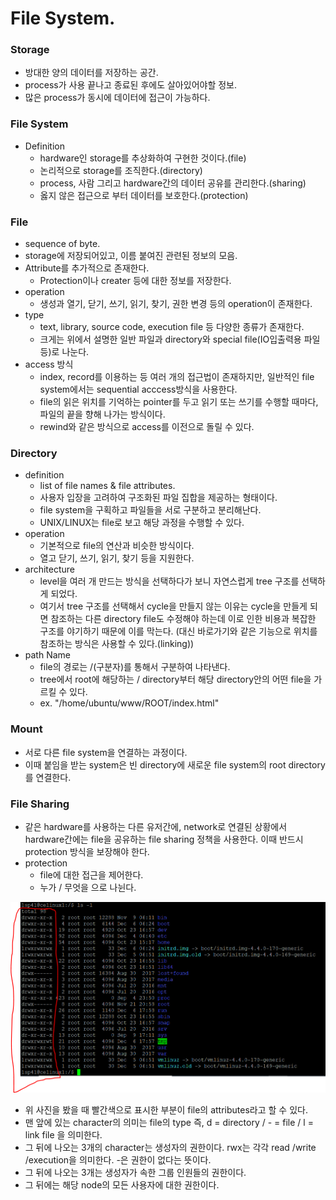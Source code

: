 # File System.


### Storage
- 방대한 양의 데이터를 저장하는 공간.
- process가 사용 끝나고 종료된 후에도 살아있어야할 정보.
- 많은 process가 동시에 데이터에 접근이 가능하다.

### File System
- Definition
  - hardware인 storage를 추상화하여 구현한 것이다.(file)
  - 논리적으로 storage를 조직한다.(directory)
  - process, 사람 그리고 hardware간의 데이터 공유를 관리한다.(sharing)
  - 옳지 않은 접근으로 부터 데이터를 보호한다.(protection)
### File
- sequence of byte.
- storage에 저장되어있고, 이름 붙여진 관련된 정보의 모음.
- Attribute를 추가적으로 존재한다.
  - Protection이나 creater 등에 대한 정보를 저장한다.
- operation
  - 생성과 열기, 닫기, 쓰기, 읽기, 찾기, 권한 변경 등의 operation이 존재한다.
- type
  - text, library, source code, execution file 등 다양한 종류가 존재한다.
  - 크게는 위에서 설명한 일반 파일과 directory와 special file(IO입출력용 파일 등)로 나눈다.
- access 방식
  - index, record를 이용하는 등 여러 개의 접근법이 존재하지만, 일반적인 file system에서는  sequential acccess방식을 사용한다.
  - file의 읽은 위치를 기억하는 pointer를 두고 읽기 또는 쓰기를 수행할 때마다, 파일의 끝을 향해 나가는 방식이다.
  - rewind와 같은 방식으로 access를 이전으로 돌릴 수 있다.

### Directory
- definition
  - list of file names & file attributes.
  - 사용자 입장을 고려하여 구조화된 파일 집합을 제공하는 형태이다.
  - file system을 구획하고 파일들을 서로 구분하고 분리해난다.
  - UNIX/LINUX는 file로 보고 해당 과정을 수행할 수 있다.   
- operation
  - 기본적으로 file의 연산과 비슷한 방식이다.
  - 열고 닫기, 쓰기, 읽기, 찾기 등을 지원한다.
- architecture
  - level을 여러 개 만드는 방식을 선택하다가 보니 자연스럽게 tree 구조를 선택하게 되었다.
  - 여기서 tree 구조를 선택해서 cycle을 만들지 않는 이유는 cycle을 만들게 되면 참조하는 다른 directory file도 수정해야 하는데 이로 인한 비용과 복잡한 구조를 야기하기 때문에 이를 막는다. (대신 바로가기와 같은 기능으로 위치를 참조하는 방식은 사용할 수 있다.(linking))
- path Name
  - file의 경로는 /(구분자)를 통해서 구분하여 나타낸다.
  - tree에서 root에 해당하는 / directory부터 해당 directory안의 어떤 file을 가르킬 수 있다.
  - ex. "/home/ubuntu/www/ROOT/index.html"

### Mount
- 서로 다른 file system을 연결하는 과정이다.
- 이때 붙임을 받는 system은 빈 directory에 새로운 file system의 root directory를 연결한다.

### File Sharing
- 같은 hardware를 사용하는 다른 유저간에, network로 연결된 상황에서 hardware간에는 file을 공유하는 file sharing 정책을 사용한다. 이때 반드시 protection 방식을 보장해야 한다.
- protection
  - file에 대한 접근을 제어한다.
  - 누가 / 무엇을 으로 나뉜다.

<img src="./img/fileProtection.PNG">

  - 위 사진을 봤을 때 빨간색으로 표시한 부분이 file의 attributes라고 할 수 있다.
  - 맨 앞에 있는 character의 의미는 file의 type 즉, d = directory / - = file / l = link file 을 의미한다.
  - 그 뒤에 나오는 3개의 character는 생성자의 권한이다. rwx는 각각 read /write /execution을 의미한다. -은 권한이 없다는 뜻이다.
  - 그 뒤에 나오는 3개는 생성자가 속한 그룹 인원들의 권한이다.
  - 그 뒤에는 해당 node의 모든 사용자에 대한 권한이다.

  
